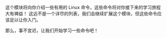 这个模块将向你介绍一些有用的 Linux 命令，这些命令将对你接下来的学习旅程大有裨益！
这远不是一个详尽的列表，我们会继续扩展这个模块，但这些命令应该足以让你入门。

那么，事不宜迟，让我们开始学习一些命令吧！
